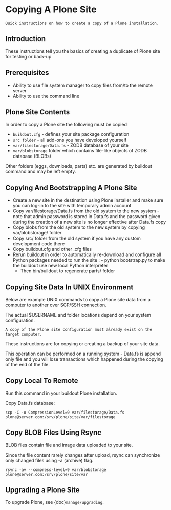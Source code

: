 # Copying A Plone Site

```{admonition} Description
Quick instructions on how to create a copy of a Plone installation.
```

## Introduction

These instructions tell you the basics of creating a duplicate of Plone site
for testing or back-up

## Prerequisites

- Ability to use file system manager to copy files from/to the remote server
- Ability to use the command line

## Plone Site Contents

In order to copy a Plone site the following must be copied

- `buildout.cfg` - defines your site package configuration
- `src folder` - all add-ons you have developed yourself
- `var/filestorage/Data.fs` - ZODB database of your site
- `var/blobstorage` folder which contains file-like objects of ZODB database (BLOBs)

Other folders (eggs, downloads, parts) etc. are generated by buildout command and may
be left empty.

## Copying And Bootstrapping A Plone Site

- Create a new site in the destination using Plone installer and make sure you can log-in to the site with temporary admin account
- Copy var/filestorage/Data.fs from the old system to the new system - note that admin password is stored in Data.fs and the password given during the creation of a new site is no longer effective after Data.fs copy
- Copy blobs from the old system to the new system by copying var/blobstorage/ folder
- Copy src/ folder from the old system if you have any custom development code there
- Copy buildout.cfg and other .cfg files
- Rerun buildout in order to automatically re-download and configure all Python packages needed to run the site
  : - python bootstrap.py to make the buildout use new local Python interpreter
    - Then bin/buildout to regenerate parts/ folder

## Copying Site Data In UNIX Environment

Below are example UNIX commands to copy a Plone site data from a computer to
another over SCP/SSH connection.

The actual \$USERNAME and folder locations depend on your system configuration.

```{note}
A copy of the Plone site configuration must already exist on the target computer.
```

These instructions are for copying or creating a backup of your site data.

This operation can be performed on a running system - Data.fs is append only file and you
will lose transactions which happened during the copying of the end of the file.

## Copy Local To Remote

Run this command in your buildout Plone installation.

Copy Data.fs database:

```shell
scp -C -o CompressionLevel=9 var/filestorage/Data.fs plone@server.com:/srv/plone/site/var/filestorage
```

## Copy BLOB Files Using Rsync

BLOB files contain file and image data uploaded to your site.

Since the file content rarely changes after upload, rsync can synchronize only changed
files using -a (archive) flag.

```shell
rsync -av --compress-level=9 var/blobstorage plone@server.com:/srv/plone/site/var
```

## Upgrading a Plone Site

To upgrade Plone, see {doc}`manage/upgrading`.
